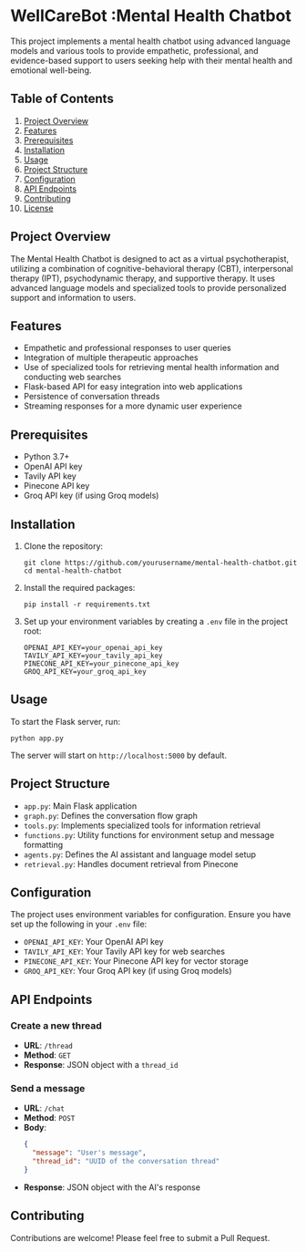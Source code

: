 # WellCareBot :Mental Health Chatbot

This project implements a mental health chatbot using advanced language models and various tools to provide empathetic, professional, and evidence-based support to users seeking help with their mental health and emotional well-being.

## Table of Contents

1. [Project Overview](#project-overview)
2. [Features](#features)
3. [Prerequisites](#prerequisites)
4. [Installation](#installation)
5. [Usage](#usage)
6. [Project Structure](#project-structure)
7. [Configuration](#configuration)
8. [API Endpoints](#api-endpoints)
9. [Contributing](#contributing)
10. [License](#license)

## Project Overview

The Mental Health Chatbot is designed to act as a virtual psychotherapist, utilizing a combination of cognitive-behavioral therapy (CBT), interpersonal therapy (IPT), psychodynamic therapy, and supportive therapy. It uses advanced language models and specialized tools to provide personalized support and information to users.

## Features

- Empathetic and professional responses to user queries
- Integration of multiple therapeutic approaches
- Use of specialized tools for retrieving mental health information and conducting web searches
- Flask-based API for easy integration into web applications
- Persistence of conversation threads
- Streaming responses for a more dynamic user experience

## Prerequisites

- Python 3.7+
- OpenAI API key
- Tavily API key
- Pinecone API key
- Groq API key (if using Groq models)

## Installation

1. Clone the repository:
   ```
   git clone https://github.com/yourusername/mental-health-chatbot.git
   cd mental-health-chatbot
   ```

2. Install the required packages:
   ```
   pip install -r requirements.txt
   ```

3. Set up your environment variables by creating a `.env` file in the project root:
   ```
   OPENAI_API_KEY=your_openai_api_key
   TAVILY_API_KEY=your_tavily_api_key
   PINECONE_API_KEY=your_pinecone_api_key
   GROQ_API_KEY=your_groq_api_key
   ```

## Usage

To start the Flask server, run:

```
python app.py
```

The server will start on `http://localhost:5000` by default.

## Project Structure

- `app.py`: Main Flask application
- `graph.py`: Defines the conversation flow graph
- `tools.py`: Implements specialized tools for information retrieval
- `functions.py`: Utility functions for environment setup and message formatting
- `agents.py`: Defines the AI assistant and language model setup
- `retrieval.py`: Handles document retrieval from Pinecone

## Configuration

The project uses environment variables for configuration. Ensure you have set up the following in your `.env` file:

- `OPENAI_API_KEY`: Your OpenAI API key
- `TAVILY_API_KEY`: Your Tavily API key for web searches
- `PINECONE_API_KEY`: Your Pinecone API key for vector storage
- `GROQ_API_KEY`: Your Groq API key (if using Groq models)

## API Endpoints

### Create a new thread

- **URL**: `/thread`
- **Method**: `GET`
- **Response**: JSON object with a `thread_id`

### Send a message

- **URL**: `/chat`
- **Method**: `POST`
- **Body**:
  ```json
  {
    "message": "User's message",
    "thread_id": "UUID of the conversation thread"
  }
  ```
- **Response**: JSON object with the AI's response

## Contributing

Contributions are welcome! Please feel free to submit a Pull Request.
